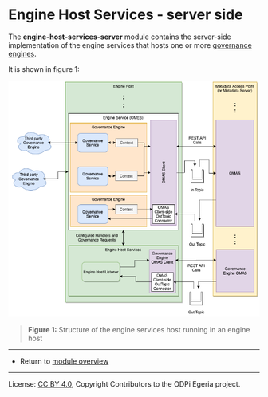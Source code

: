 <!-- SPDX-License-Identifier: CC-BY-4.0 -->
<!-- Copyright Contributors to the ODPi Egeria project. -->

# Engine Host Services - server side

The **engine-host-services-server** module contains the server-side
implementation of the engine services that hosts one or more
[governance engines](https://egeria-project.org/concepts/governance-engine/).

It is shown in figure 1:

![Figure 1](../docs/engine-host-internals.png#pagewidth)
> **Figure 1:** Structure of the engine services host running in an engine host


----
* Return to [module overview](..)


----
License: [CC BY 4.0](https://creativecommons.org/licenses/by/4.0/),
Copyright Contributors to the ODPi Egeria project.